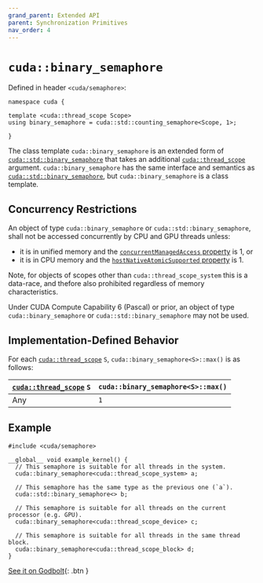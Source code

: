 ```yaml
---
grand_parent: Extended API
parent: Synchronization Primitives
nav_order: 4
---
```


# `cuda::binary_semaphore`

Defined in header `<cuda/semaphore>`:

```cuda
namespace cuda {

template <cuda::thread_scope Scope>
using binary_semaphore = cuda::std::counting_semaphore<Scope, 1>;

}
```

The class template `cuda::binary_semaphore` is an extended form of
  [`cuda::std::binary_semaphore`] that takes an additional
  [`cuda::thread_scope`] argument.
`cuda::binary_semaphore` has the same interface and semantics as
  [`cuda::std::binary_semaphore`], but `cuda::binary_semaphore` is a class
  template.

## Concurrency Restrictions

An object of type `cuda::binary_semaphore` or `cuda::std::binary_semaphore`,
  shall not be accessed concurrently by CPU and GPU threads unless:
- it is in unified memory and the [`concurrentManagedAccess` property] is 1, or
- it is in CPU memory and the [`hostNativeAtomicSupported` property] is 1.

Note, for objects of scopes other than `cuda::thread_scope_system` this is a
  data-race, and thefore also prohibited regardless of memory characteristics.

Under CUDA Compute Capability 6 (Pascal) or prior, an object of type
  `cuda::binary_semaphore` or `cuda::std::binary_semaphore` may not be used.

## Implementation-Defined Behavior

For each [`cuda::thread_scope`] `S`, `cuda::binary_semaphore<S>::max()` is as
  follows:

| [`cuda::thread_scope`] `S` | `cuda::binary_semaphore<S>::max()` |
|----------------------------|------------------------------------|
| Any                        | `1`                                |

## Example

```cuda
#include <cuda/semaphore>

__global__ void example_kernel() {
  // This semaphore is suitable for all threads in the system.
  cuda::binary_semaphore<cuda::thread_scope_system> a;

  // This semaphore has the same type as the previous one (`a`).
  cuda::std::binary_semaphore<> b;

  // This semaphore is suitable for all threads on the current processor (e.g. GPU).
  cuda::binary_semaphore<cuda::thread_scope_device> c;

  // This semaphore is suitable for all threads in the same thread block.
  cuda::binary_semaphore<cuda::thread_scope_block> d;
}
```

[See it on Godbolt](https://godbolt.org/z/f7od18){: .btn }


[`cuda::thread_scope`]: ../thread_scopes.md

[`cuda::std::binary_semaphore`]: https://en.cppreference.com/w/cpp/thread/binary_semaphore

[`concurrentManagedAccess` property]: https://docs.nvidia.com/cuda/cuda-runtime-api/structcudaDeviceProp.html#structcudaDeviceProp_116f9619ccc85e93bc456b8c69c80e78b
[`hostNativeAtomicSupported` property]: https://docs.nvidia.com/cuda/cuda-runtime-api/structcudaDeviceProp.html#structcudaDeviceProp_1ef82fd7d1d0413c7d6f33287e5b6306f
